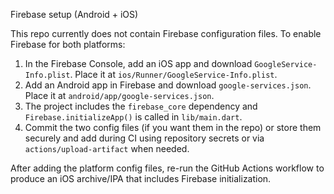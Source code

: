 Firebase setup (Android + iOS)

This repo currently does not contain Firebase configuration files. To enable Firebase for both platforms:

1. In the Firebase Console, add an iOS app and download `GoogleService-Info.plist`. Place it at `ios/Runner/GoogleService-Info.plist`.
2. Add an Android app in Firebase and download `google-services.json`. Place it at `android/app/google-services.json`.
3. The project includes the `firebase_core` dependency and `Firebase.initializeApp()` is called in `lib/main.dart`.
4. Commit the two config files (if you want them in the repo) or store them securely and add during CI using repository secrets or via `actions/upload-artifact` when needed.

After adding the platform config files, re-run the GitHub Actions workflow to produce an iOS archive/IPA that includes Firebase initialization.

